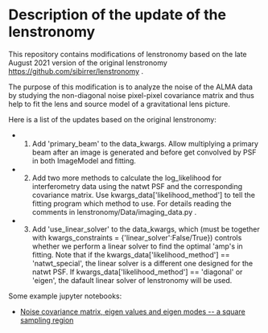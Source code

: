 # Description of the update of the lenstronomy

This repository contains modifications of lenstronomy based on the late August 2021 version of the original lenstronomy https://github.com/sibirrer/lenstronomy .

The purpose of this modification is to analyze the noise of the ALMA data by studying the non-diagonal noise pixel-pixel covariance matrix
and thus help to fit the lens and source model of a gravitational lens picture.

Here is a list of the updates based on the original lenstronomy: 
- 1. Add 'primary_beam' to the data_kwargs. Allow multiplying a primary beam after an image is generated and before get convolved by PSF in both ImageModel and fitting.
- 2. Add two more methods to calculate the log_likelihood for interferometry data using the natwt PSF and the corresponding covariance matrix. Use kwargs_data['likelihood_method'] to tell the fitting program which method to use. For details reading the comments in lenstronomy/Data/imaging_data.py  .
- 3. Add 'use_linear_solver' to the data_kwargs, which (must be together with kwargs_constraints = {'linear_solver':False/True}) controls whether we perform a linear solver to find the optimal 'amp's in fitting. Note that if the kwargs_data['likelihood_method'] == 'natwt_special', the linear solver is a different one designed for the natwt PSF. If kwargs_data['likelihood_method'] == 'diagonal' or 'eigen', the dafault linear solver of lenstronomy will be used.

Some example jupyter notebooks:

 - [Noise covariance matrix, eigen values and eigen modes -- a square sampling region](https://github.com/nanz6/lenstronomy_learning_notebook/blob/main/Noise%20covariance%20matrix%2C%20eigen%20values%20and%20eigen%20modes%20--%20a%20square%20sampling%20region.ipynb)

